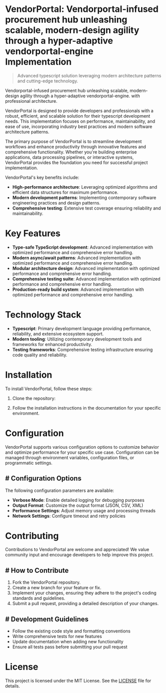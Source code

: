 <!-- fallback_VendorPortal_20250810084922_34958 -->

# VendorPortal: Vendorportal-infused procurement hub unleashing scalable, modern-design agility through a hyper-adaptive vendorportal-engine Implementation
> Advanced typescript solution leveraging modern architecture patterns and cutting-edge technology.

Vendorportal-infused procurement hub unleashing scalable, modern-design agility through a hyper-adaptive vendorportal-engine. with professional architecture.

VendorPortal is designed to provide developers and professionals with a robust, efficient, and scalable solution for their typescript development needs. This implementation focuses on performance, maintainability, and ease of use, incorporating industry best practices and modern software architecture patterns.

The primary purpose of VendorPortal is to streamline development workflows and enhance productivity through innovative features and comprehensive functionality. Whether you're building enterprise applications, data processing pipelines, or interactive systems, VendorPortal provides the foundation you need for successful project implementation.

VendorPortal's key benefits include:

* **High-performance architecture**: Leveraging optimized algorithms and efficient data structures for maximum performance.
* **Modern development patterns**: Implementing contemporary software engineering practices and design patterns.
* **Comprehensive testing**: Extensive test coverage ensuring reliability and maintainability.

# Key Features

* **Type-safe TypeScript development**: Advanced implementation with optimized performance and comprehensive error handling.
* **Modern async/await patterns**: Advanced implementation with optimized performance and comprehensive error handling.
* **Modular architecture design**: Advanced implementation with optimized performance and comprehensive error handling.
* **Comprehensive testing suite**: Advanced implementation with optimized performance and comprehensive error handling.
* **Production-ready build system**: Advanced implementation with optimized performance and comprehensive error handling.

# Technology Stack

* **Typescript**: Primary development language providing performance, reliability, and extensive ecosystem support.
* **Modern tooling**: Utilizing contemporary development tools and frameworks for enhanced productivity.
* **Testing frameworks**: Comprehensive testing infrastructure ensuring code quality and reliability.

# Installation

To install VendorPortal, follow these steps:

1. Clone the repository:


2. Follow the installation instructions in the documentation for your specific environment.

# Configuration

VendorPortal supports various configuration options to customize behavior and optimize performance for your specific use case. Configuration can be managed through environment variables, configuration files, or programmatic settings.

## # Configuration Options

The following configuration parameters are available:

* **Verbose Mode**: Enable detailed logging for debugging purposes
* **Output Format**: Customize the output format (JSON, CSV, XML)
* **Performance Settings**: Adjust memory usage and processing threads
* **Network Settings**: Configure timeout and retry policies

# Contributing

Contributions to VendorPortal are welcome and appreciated! We value community input and encourage developers to help improve this project.

## # How to Contribute

1. Fork the VendorPortal repository.
2. Create a new branch for your feature or fix.
3. Implement your changes, ensuring they adhere to the project's coding standards and guidelines.
4. Submit a pull request, providing a detailed description of your changes.

## # Development Guidelines

* Follow the existing code style and formatting conventions
* Write comprehensive tests for new features
* Update documentation when adding new functionality
* Ensure all tests pass before submitting your pull request

# License

This project is licensed under the MIT License. See the [LICENSE](https://github.com/laurindoisaac/VendorPortal/blob/main/LICENSE) file for details.
